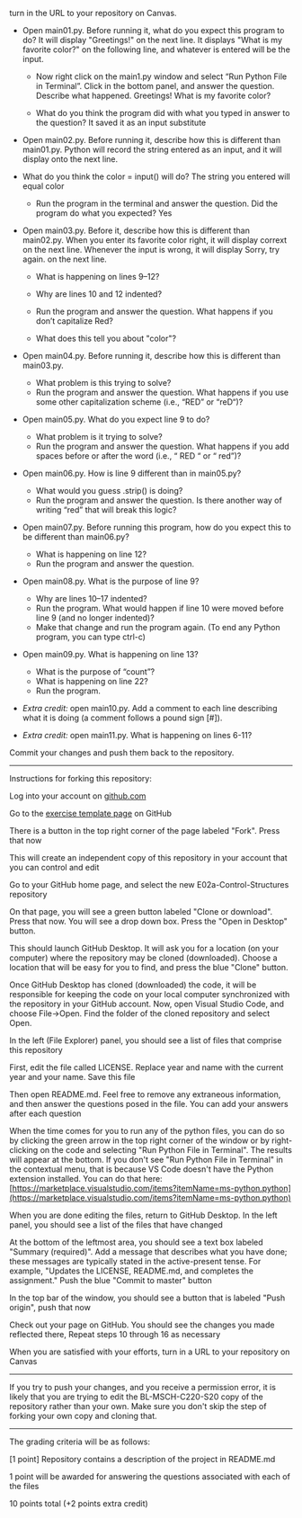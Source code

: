 turn in the URL to your repository on Canvas.

- Open main01.py. Before running it, what do you expect this program to do?
It will display "Greetings!" on the next line. It displays "What is my favorite color?" on the following line, and whatever is entered will be the input. 

  - Now right click on the main1.py window and select “Run Python File in Terminal”. Click in the bottom panel, and answer the question. Describe what happened.
Greetings!
What is my favorite color?

  - What do you think the program did with what you typed in answer to the question? 
It saved it as an input substitute
  
- Open main02.py. Before running it, describe how this is different than main01.py.
Python will record the string entered as an input, and it will display onto the next line.

- What do you think the color = input() will do?
The string you entered will equal color
  
  - Run the program in the terminal and answer the question. Did the program do what you expected?
Yes
  
- Open main03.py. Before it, describe how this is different than main02.py.
When you enter its favorite color right, it will display corrext on the next line. Whenever the input is wrong, it will display Sorry, try again. on the next line.

  - What is happening on lines 9–12?

  - Why are lines 10 and 12 indented?
  - Run the program and answer the question. What happens if you don’t capitalize Red?
  - What does this tell you about "color"?
- Open main04.py. Before running it, describe how this is different than main03.py.
  - What problem is this trying to solve?
  - Run the program and answer the question. What happens if you use some other capitalization scheme (i.e., “RED” or “reD“)?
- Open main05.py. What do you expect line 9 to do?
  - What problem is it trying to solve?
  - Run the program and answer the question. What happens if you add spaces before or after the word (i.e., “ RED “ or “ red”)?
 - Open main06.py. How is line 9 different than in main05.py?
   - What would you guess .strip() is doing?
   - Run the program and answer the question. Is there another way of writing “red” that will break this logic?
 - Open main07.py. Before running this program, how do you expect this to be different than main06.py?
   - What is happening on line 12?
   - Run the program and answer the question.
 - Open main08.py. What is the purpose of line 9?
   - Why are lines 10–17 indented?
   - Run the program. What would happen if line 10 were moved before line 9 (and no longer indented)?
   - Make that change and run the program again. (To end any Python program, you can type ctrl-c)
 - Open main09.py. What is happening on line 13?
   - What is the purpose of “count”?
   - What is happening on line 22?
   - Run the program.
 - *Extra credit:* open main10.py. Add a comment to each line describing what it is doing (a comment follows a pound sign [#]).
 - *Extra credit:* open main11.py. What is happening on lines 6-11?
  
Commit your changes and push them back to the repository.
 

---

Instructions for forking this repository:
 
Log into your account on [github.com](https://github.com)

Go to the [exercise template page](https://github.com/BL-MSCH-C220-S20/E02a-Control-Structures) on GitHub

There is a button in the top right corner of the page labeled "Fork". Press that now

This will create an independent copy of this repository in your account that you can control and edit

Go to your GitHub home page, and select the new E02a-Control-Structures repository

On that page, you will see a green button labeled "Clone or download". Press that now. You will see a drop down box. Press the "Open in Desktop" button.

This should launch GitHub Desktop. It will ask you for a location (on your computer) where the repository may be cloned (downloaded). Choose a location that will be easy for you to find, and press the blue "Clone" button.

Once GitHub Desktop has cloned (downloaded) the code, it will be responsible for keeping the code on your local computer synchronized with the repository in your GitHub account. Now, open Visual Studio Code, and choose File->Open. Find the folder of the cloned repository and select Open.

In the left (File Explorer) panel, you should see a list of files that comprise this repository

First, edit the file called LICENSE. Replace year and name with the current year and your name. Save this file

Then open README.md. Feel free to remove any extraneous information, and then answer the questions posed in the file. You can add your answers after each question

When the time comes for you to run any of the python files, you can do so by clicking the green arrow in the top right corner of the window or by right-clicking on the code and selecting "Run Python File in Terminal". The results will appear at the bottom. If you don't see "Run Python File in Terminal" in the contextual menu, that is because VS Code doesn't have the Python extension installed. You can do that here: [https://marketplace.visualstudio.com/items?itemName=ms-python.python](https://marketplace.visualstudio.com/items?itemName=ms-python.python)

When you are done editing the files, return to GitHub Desktop. In the left panel, you should see a list of the files that have changed

At the bottom of the leftmost area, you should see a text box labeled "Summary (required)". Add a message that describes what you have done; these messages are typically stated in the active-present tense. For example, "Updates the LICENSE, README.md, and completes the assignment." Push the blue "Commit to master" button

In the top bar of the window, you should see a button that is labeled "Push origin", push that now

Check out your page on GitHub. You should see the changes you made reflected there, Repeat steps 10 through 16 as necessary

When you are satisfied with your efforts, turn in a URL to your repository on Canvas

---
If you try to push your changes, and you receive a permission error, it is likely that you are trying to edit the BL-MSCH-C220-S20 copy of the repository rather than your own. Make sure you don't skip the step of forking your own copy and cloning that.

---

The grading criteria will be as follows:
 
[1 point] Repository contains a description of the project in README.md

1 point will be awarded for answering the questions associated with each of the files

10 points total (+2 points extra credit)
